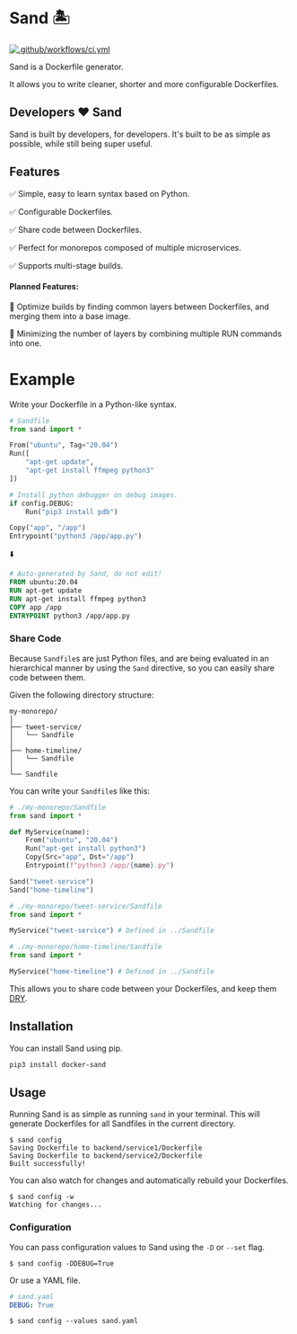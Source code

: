 # Sand 🏝
[![.github/workflows/ci.yml](https://github.com/gkpln3/Sand/actions/workflows/ci.yml/badge.svg?branch=main)](https://github.com/gkpln3/Sand/actions/workflows/ci.yml)

Sand is a Dockerfile generator.

It allows you to write cleaner, shorter and more configurable Dockerfiles.

## Developers ❤️ Sand
Sand is built by developers, for developers. It's built to be as simple as possible, while still being super useful.

## Features
✅ Simple, easy to learn syntax based on Python.

✅ Configurable Dockerfiles. 

✅ Share code between Dockerfiles.

✅ Perfect for monorepos composed of multiple microservices.

✅ Supports multi-stage builds.


#### Planned Features:
    
🔘 Optimize builds by finding common layers between Dockerfiles, and merging them into a base image.

🔘 Minimizing the number of layers by combining multiple RUN commands into one.    


# Example
Write your Dockerfile in a Python-like syntax.
```python
# Sandfile
from sand import *

From("ubuntu", Tag="20.04")
Run([
    "apt-get update",
    "apt-get install ffmpeg python3"
])

# Install python debugger on debug images.
if config.DEBUG:
    Run("pip3 install pdb")

Copy("app", "/app")
Entrypoint("python3 /app/app.py")
```
⬇️
```dockerfile
# Auto-generated by Sand, do not edit!
FROM ubuntu:20.04
RUN apt-get update
RUN apt-get install ffmpeg python3
COPY app /app
ENTRYPOINT python3 /app/app.py
```

### Share Code
Because `Sandfile`s are just Python files, and are being evaluated in an hierarchical manner by using the `Sand` directive, so you can easily share code between them.

Given the following directory structure:
```
my-monorepo/
│
├── tweet-service/
│   └── Sandfile
│
├── home-timeline/
│   └── Sandfile
│
└── Sandfile
```
You can write your `Sandfile`s like this:
```python
# ./my-monorepo/Sandfile
from sand import *

def MyService(name):
    From("ubuntu", "20.04")
    Run("apt-get install python3")
    Copy(Src="app", Dst="/app")
    Entrypoint(f"python3 /app/{name}.py")

Sand("tweet-service")
Sand("home-timeline")
```
```python
# ./my-monorepo/tweet-service/Sandfile
from sand import *

MyService("tweet-service") # Defined in ../Sandfile
```

```python
# ./my-monorepo/home-timeline/Sandfile
from sand import *

MyService("home-timeline") # Defined in ../Sandfile
```

This allows you to share code between your Dockerfiles, and keep them [DRY](https://en.wikipedia.org/wiki/Don%27t_repeat_yourself).

## Installation
You can install Sand using pip.
```bash
pip3 install docker-sand
```

## Usage
Running Sand is as simple as running `sand` in your terminal.
This will generate Dockerfiles for all Sandfiles in the current directory.
```
$ sand config
Saving Dockerfile to backend/service1/Dockerfile
Saving Dockerfile to backend/service2/Dockerfile
Built successfully!
```
You can also watch for changes and automatically rebuild your Dockerfiles.
```
$ sand config -w
Watching for changes...
```

### Configuration
You can pass configuration values to Sand using the `-D` or `--set` flag.
```
$ sand config -DDEBUG=True
```
Or use a YAML file.
```yaml
# sand.yaml
DEBUG: True
```
```
$ sand config --values sand.yaml
```


